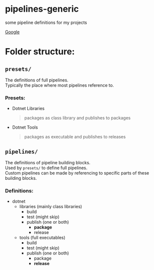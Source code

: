 # pipelines-generic
some pipeline definitions for my projects

[Google](www.google.com)

# Folder structure:
## `presets/`
The definitions of full pipelines.  
Typically the place where most pipelines reference to.
### Presets:
- Dotnet Libraries
  > packages as class library and publishes to packages
- Dotnet Tools
  > packages as executable and publishes to releases
  

## `pipelines/`
The definitions of pipeline building blocks.  
Used by `presets/` to define full pipelines.  
Custom pipelines can be made by referencing to specific parts of these building blocks.
### Definitions:
- dotnet
    - libraries (mainly class libraries)
        - build
        - test (might skip)
        - publish (one or both)
            - **package**
            - release
    - tools (full executables)
        - build
        - test (might skip)
        - publish (one or both)
            - package
            - **release**